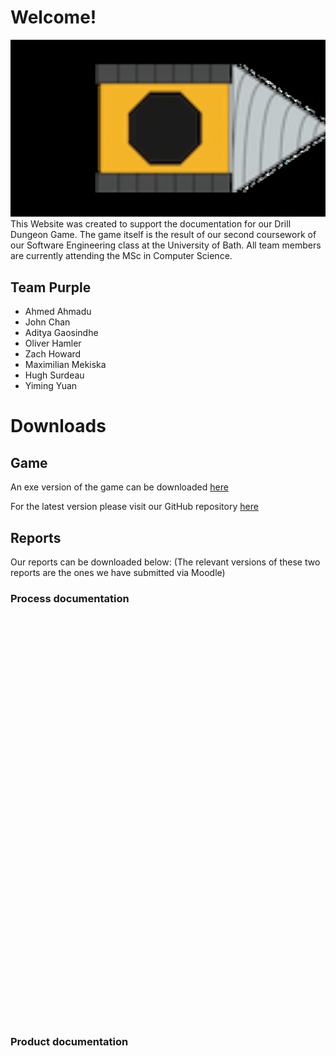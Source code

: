 <style>
	div {
		text-align: justify;
		text-justify: inter-word;
		font-family: "Times New Roman";			
	}

	object {
		display: block;
		margin: 0 auto;
	}
</style>



# Welcome!
![](gifs/drill_v2_2.gif)
This Website was created to support the documentation for our Drill Dungeon
Game. The game itself is the result of our second coursework of our Software
Engineering class at the University of Bath. All team members are currently
attending the MSc in Computer Science.

## Team Purple

- Ahmed Ahmadu
- John Chan
- Aditya Gaosindhe
- Oliver Hamler
- Zach Howard
- Maximilian Mekiska
- Hugh Surdeau
- Yiming Yuan


# Downloads


## Game

An exe version of the game can be downloaded [here](exe/DrillDungeonGame.exe)

For the latest version please visit our GitHub repository [here](https://github.bath.ac.uk/hs706/DrillDungeonGame)




## Reports

Our reports can be downloaded below:
(The relevant versions of these two reports are the ones we have submitted via Moodle)

### Process documentation
<object data="documents/CW2_Process_Documentation.pdf" type="application/pdf" width="560" height="650">
</object>

### Product documentation
<object data="documents/CW2_ProductDocumentation.pdf" type="application/pdf" width="560" height="650">
</object>
